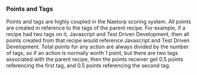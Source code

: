 ### Points and Tags

Points and tags are highly coupled in the Naetorp scoring system. All points are created in reference to the tags of the parent recipe. For example, if a recipe had two tags on it, Javascript and Test Driven Development, then all points created from that recipe would reference Javascript and Test Driven Development. Total points for any action are always divided by the number of tags, so if an action is normally worth 1 point, but there are two tags associated with the parent recipe, then the points receiver get 0.5 points referencing the first tag, and 0.5 points referencing the second tag.